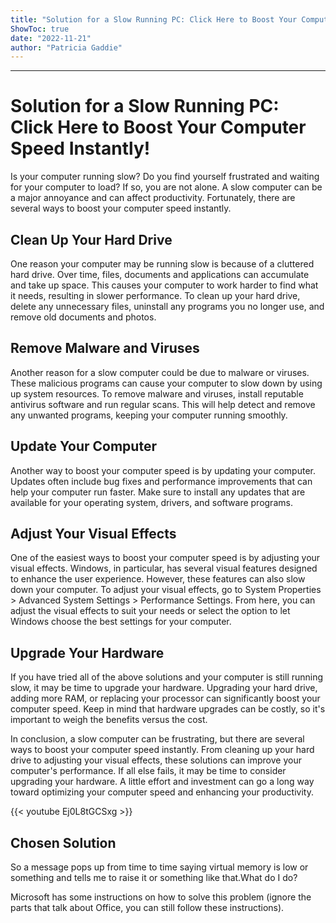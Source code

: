 ```yaml
---
title: "Solution for a Slow Running PC: Click Here to Boost Your Computer Speed Instantly!"
ShowToc: true 
date: "2022-11-21"
author: "Patricia Gaddie"
---
```

*****
# Solution for a Slow Running PC: Click Here to Boost Your Computer Speed Instantly!

Is your computer running slow? Do you find yourself frustrated and waiting for your computer to load? If so, you are not alone. A slow computer can be a major annoyance and can affect productivity. Fortunately, there are several ways to boost your computer speed instantly.

## Clean Up Your Hard Drive

One reason your computer may be running slow is because of a cluttered hard drive. Over time, files, documents and applications can accumulate and take up space. This causes your computer to work harder to find what it needs, resulting in slower performance. To clean up your hard drive, delete any unnecessary files, uninstall any programs you no longer use, and remove old documents and photos.

## Remove Malware and Viruses

Another reason for a slow computer could be due to malware or viruses. These malicious programs can cause your computer to slow down by using up system resources. To remove malware and viruses, install reputable antivirus software and run regular scans. This will help detect and remove any unwanted programs, keeping your computer running smoothly.

## Update Your Computer

Another way to boost your computer speed is by updating your computer. Updates often include bug fixes and performance improvements that can help your computer run faster. Make sure to install any updates that are available for your operating system, drivers, and software programs.

## Adjust Your Visual Effects

One of the easiest ways to boost your computer speed is by adjusting your visual effects. Windows, in particular, has several visual features designed to enhance the user experience. However, these features can also slow down your computer. To adjust your visual effects, go to System Properties > Advanced System Settings > Performance Settings. From here, you can adjust the visual effects to suit your needs or select the option to let Windows choose the best settings for your computer.

## Upgrade Your Hardware

If you have tried all of the above solutions and your computer is still running slow, it may be time to upgrade your hardware. Upgrading your hard drive, adding more RAM, or replacing your processor can significantly boost your computer speed. Keep in mind that hardware upgrades can be costly, so it's important to weigh the benefits versus the cost.

In conclusion, a slow computer can be frustrating, but there are several ways to boost your computer speed instantly. From cleaning up your hard drive to adjusting your visual effects, these solutions can improve your computer's performance. If all else fails, it may be time to consider upgrading your hardware. A little effort and investment can go a long way toward optimizing your computer speed and enhancing your productivity.

{{< youtube Ej0L8tGCSxg >}} 



## Chosen Solution
 So a message pops up from time to time saying virtual memory is low or something and tells me to raise it or something like that.What do I do?

 Microsoft has some instructions on how to solve this problem (ignore the parts that talk about Office, you can still follow these instructions).




